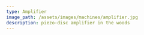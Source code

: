 ```yaml
---
type: Amplifier 
image_path: /assets/images/machines/amplifier.jpg
description: piezo-disc amplifier in the woods
---
```



